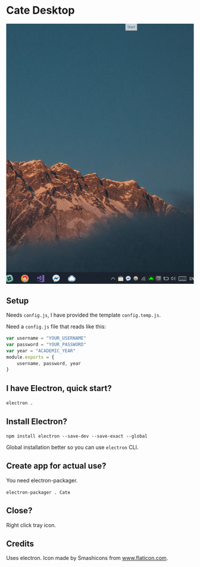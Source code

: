 # Cate Desktop

![Cate Desktop Preview](./img/screencap.gif)

## Setup

Needs `config.js`, I have provided the template `config.temp.js`. 

Need a `config.js` file that reads like this:

``` js
var username = "YOUR_USERNAME"
var password = "YOUR_PASSWORD"
var year = "ACADEMIC_YEAR"
module.exports = {
    username, password, year
}
```

## I have Electron, quick start?

`electron .`

## Install Electron?

`npm install electron --save-dev --save-exact --global`

Global installation better so you can use `electron` CLI.

## Create app for actual use?

You need electron-packager.

`electron-packager . Cate`

## Close?

Right click tray icon.

## Credits

Uses electron. Icon made by Smashicons from www.flaticon.com.